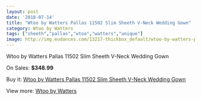 ```yaml
---
layout: post
date: '2018-07-14'
title: "Wtoo by Watters Pallas 11502 Slim Sheeth V-Neck Wedding Gown"
category: Wtoo by Watters
tags: ["sheeth","pallas","wtoo","watters","unique"]
image: http://img.eudances.com/13217-thickbox_default/wtoo-by-watters-pallas-11502-slim-sheeth-v-neck-wedding-gown.jpg
---
```

Wtoo by Watters Pallas 11502 Slim Sheeth V-Neck Wedding Gown

On Sales: **$348.99**
<a href="https://www.eudances.com/en/wtoo-by-watters/4000-wtoo-by-watters-pallas-11502-slim-sheeth-v-neck-wedding-gown.html"><amp-img layout="responsive" width="600" height="600" src="//img.eudances.com/13217-thickbox_default/wtoo-by-watters-pallas-11502-slim-sheeth-v-neck-wedding-gown.jpg" alt="Wtoo by Watters Pallas 11502 Slim Sheeth V-Neck Wedding Gown 0" /></a>
<a href="https://www.eudances.com/en/wtoo-by-watters/4000-wtoo-by-watters-pallas-11502-slim-sheeth-v-neck-wedding-gown.html"><amp-img layout="responsive" width="600" height="600" src="//img.eudances.com/13219-thickbox_default/wtoo-by-watters-pallas-11502-slim-sheeth-v-neck-wedding-gown.jpg" alt="Wtoo by Watters Pallas 11502 Slim Sheeth V-Neck Wedding Gown 1" /></a>
<a href="https://www.eudances.com/en/wtoo-by-watters/4000-wtoo-by-watters-pallas-11502-slim-sheeth-v-neck-wedding-gown.html"><amp-img layout="responsive" width="600" height="600" src="//img.eudances.com/13218-thickbox_default/wtoo-by-watters-pallas-11502-slim-sheeth-v-neck-wedding-gown.jpg" alt="Wtoo by Watters Pallas 11502 Slim Sheeth V-Neck Wedding Gown 2" /></a>

Buy it: [Wtoo by Watters Pallas 11502 Slim Sheeth V-Neck Wedding Gown](https://www.eudances.com/en/wtoo-by-watters/4000-wtoo-by-watters-pallas-11502-slim-sheeth-v-neck-wedding-gown.html "Wtoo by Watters Pallas 11502 Slim Sheeth V-Neck Wedding Gown")

View more: [Wtoo by Watters](https://www.eudances.com/en/49-wtoo-by-watters "Wtoo by Watters")